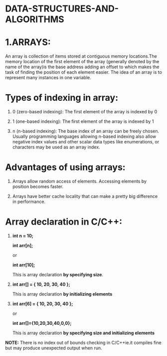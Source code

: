# DATA-STRUCTURES-AND-ALGORITHMS


# 1.ARRAYS:


An array is collection of items stored at contiguous memory locations.The memory location of the first element of the array (generally denoted by the name of the array)is the base address adding an offset to which makes the task of finding the position of each element easier. The idea of an array is to represent many instances in one variable.

# Types of indexing in array:
1. 0 (zero-based indexing): The first element of the array is indexed by 0

2. 1 (one-based indexing): The first element of the array is indexed by 1

3. n (n-based indexing): The base index of an array can be freely chosen. Usually programming languages allowing n-based indexing also allow negative index values and other scalar data types like enumerations, or characters may be used as an array index.

# Advantages of using arrays:

1. Arrays allow random access of elements. Accessing elements by position becomes faster.

2. Arrays have better cache locality that can make a pretty big difference in performance.

# Array declaration in C/C++:

   1. **int n = 10;** 
   
      **int arr[n];**
      
      or
      
      **int arr[10];**
      
      This is array declaration **by specifying size**.
      
   2. **int arr[] = { 10, 20, 30, 40 };**
   
      This is array declaration **by initializing elements**
     

   3. **int arr[6] = { 10, 20, 30, 40 };** 
   
      or
      
      **int arr[]={10,20,30,40,0,0};**
      
      This is array declaration **by specifying size and initializing  elements**
      
      
   **NOTE:** There is no index out of bounds checking in C/C++ie.it compiles fine but may produce unexpected output when run.








